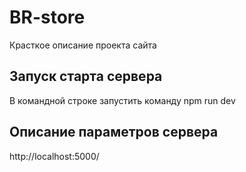 # BR-store
Красткое описание проекта сайта

## Запуск старта сервера
В командной строке запустить команду 
npm run dev

## Описание параметров сервера
http://localhost:5000/


